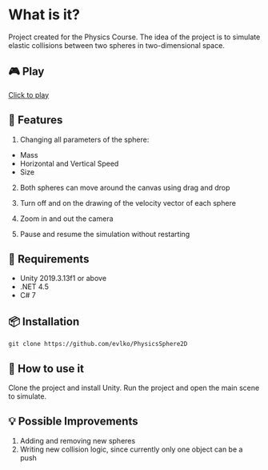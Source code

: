 # What is it? 
Project created for the Physics Course. The idea of the project is to simulate elastic collisions between two spheres in two-dimensional space.

## :video_game: Play
[Click to play](https://evlko.itch.io/physics-spheres?secret=Oe4uMFC4RdfcnQRWLYJ6nBgtVM)

## :rocket: Features
1. Changing all parameters of the sphere:
  * Mass
  * Horizontal and Vertical Speed
  * Size 

2. Both spheres can move around the canvas using drag and drop

3. Turn off and on the drawing of the velocity vector of each sphere

4. Zoom in and out the camera

5. Pause and resume the simulation without restarting


## :round_pushpin: Requirements
* Unity 2019.3.13f1 or above
* .NET 4.5
* C# 7

## :package: Installation
```shell script
git clone https://github.com/evlko/PhysicsSphere2D
```   

## :hammer: How to use it
Clone the project and install Unity. Run the project and open the main scene to simulate.

## :bulb: Possible Improvements
1. Adding and removing new spheres
2. Writing new collision logic, since currently only one object can be a push
